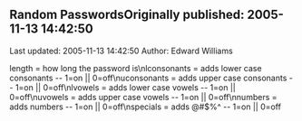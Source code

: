 ## Random PasswordsOriginally published: 2005-11-13 14:42:50 
Last updated: 2005-11-13 14:42:50 
Author: Edward Williams 
 
length = how long the password is\nlconsonants = adds lower case consonants -- 1=on || 0=off\nuconsonants = adds upper case consonants -- 1=on || 0=off\nlvowels = adds lower case vowels -- 1=on || 0=off\nuvowels = adds upper case vowels -- 1=on || 0=off\nnumbers = adds numbers -- 1=on || 0=off\nspecials = adds @#$%^ -- 1=on || 0=off